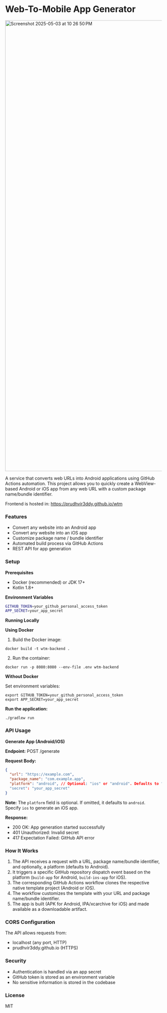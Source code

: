 # Web-To-Mobile App Generator

<img width="1447" alt="Screenshot 2025-05-03 at 10 26 50 PM" src="https://github.com/user-attachments/assets/5560b697-5819-4f03-8b48-c23ea3d25abd" />

A service that converts web URLs into Android applications using GitHub Actions automation. This project allows you to
quickly create a WebView-based Android or iOS app from any web URL with a custom package name/bundle identifier.

Frontend is hosted in: https://prudhvir3ddy.github.io/wtm

### Features

- Convert any website into an Android app
- Convert any website into an iOS app
- Customize package name / bundle identifier
- Automated build process via GitHub Actions
- REST API for app generation

### Setup

**Prerequisites**

- Docker (recommended) or JDK 17+
- Kotlin 1.8+

**Environment Variables**

```bash
GITHUB_TOKEN=your_github_personal_access_token
APP_SECRET=your_app_secret
```

**Running Locally**

**Using Docker**

1. Build the Docker image:

```
docker build -t wtm-backend .
```

2. Run the container:

```
docker run -p 8080:8080 --env-file .env wtm-backend
```

**Without Docker**

Set environment variables:

```
export GITHUB_TOKEN=your_github_personal_access_token
export APP_SECRET=your_app_secret
```

**Run the application:**

```
./gradlew run
```

### API Usage

**Generate App (Android/iOS)**

**Endpoint:** POST /generate

**Request Body:**

```json
{
  "url": "https://example.com",
  "package_name": "com.example.app",
  "platform": "android", // Optional: "ios" or "android". Defaults to "android".
  "secret": "your_app_secret"
}
```
**Note:** The `platform` field is optional. If omitted, it defaults to `android`. Specify `ios` to generate an iOS app.

**Response:**

- 200 OK: App generation started successfully
- 401 Unauthorized: Invalid secret
- 417 Expectation Failed: GitHub API error

### How It Works

1. The API receives a request with a URL, package name/bundle identifier, and optionally, a platform (defaults to Android).
2. It triggers a specific GitHub repository dispatch event based on the platform (`build-app` for Android, `build-ios-app` for iOS).
3. The corresponding GitHub Actions workflow clones the respective native template project (Android or iOS).
4. The workflow customizes the template with your URL and package name/bundle identifier.
5. The app is built (APK for Android, IPA/xcarchive for iOS) and made available as a downloadable artifact.

### CORS Configuration
The API allows requests from:

- localhost (any port, HTTP)
- prudhvir3ddy.github.io (HTTPS)

### Security
- Authentication is handled via an app secret
- GitHub token is stored as an environment variable
- No sensitive information is stored in the codebase

### License
MIT
